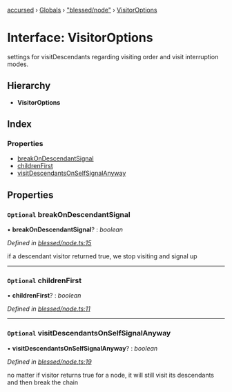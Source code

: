 [accursed](../README.md) › [Globals](../globals.md) › ["blessed/node"](../modules/_blessed_node_.md) › [VisitorOptions](_blessed_node_.visitoroptions.md)

# Interface: VisitorOptions

settings for visitDescendants regarding visiting order and visit interruption modes.

## Hierarchy

* **VisitorOptions**

## Index

### Properties

* [breakOnDescendantSignal](_blessed_node_.visitoroptions.md#optional-breakondescendantsignal)
* [childrenFirst](_blessed_node_.visitoroptions.md#optional-childrenfirst)
* [visitDescendantsOnSelfSignalAnyway](_blessed_node_.visitoroptions.md#optional-visitdescendantsonselfsignalanyway)

## Properties

### `Optional` breakOnDescendantSignal

• **breakOnDescendantSignal**? : *boolean*

*Defined in [blessed/node.ts:15](https://github.com/cancerberoSgx/accursed/blob/468bf3c/src/blessed/node.ts#L15)*

if a descendant visitor returned true, we stop visiting and signal up

___

### `Optional` childrenFirst

• **childrenFirst**? : *boolean*

*Defined in [blessed/node.ts:11](https://github.com/cancerberoSgx/accursed/blob/468bf3c/src/blessed/node.ts#L11)*

___

### `Optional` visitDescendantsOnSelfSignalAnyway

• **visitDescendantsOnSelfSignalAnyway**? : *boolean*

*Defined in [blessed/node.ts:19](https://github.com/cancerberoSgx/accursed/blob/468bf3c/src/blessed/node.ts#L19)*

no matter if visitor returns true for a node, it will still visit its descendants and then break the chain
